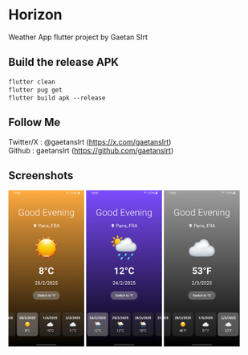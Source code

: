# Horizon

Weather App flutter project by Gaetan Slrt

## Build the release APK

```
flutter clean
flutter pug get
flutter build apk --release
```

## Follow Me

Twitter/X : @gaetanslrt (https://x.com/gaetanslrt)<br>
Github : gaetanslrt (https://github.com/gaetanslrt)

## Screenshots

<img src="images/image_1.jpg" width=30%>
<img src="images/image_2.jpg" width=30%>
<img src="images/image_3.jpg" width=30%>

